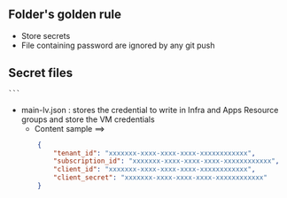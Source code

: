 Folder's golden rule
------------
-	Store secrets
-	File containing password are ignored by any git push


Secret files
------------

    ```
-	main-lv.json : stores the credential to write in Infra and Apps Resource groups and store the VM credentials
    - Content sample ==>
    ```json
        {
            "tenant_id": "xxxxxxx-xxxx-xxxx-xxxx-xxxxxxxxxxxx",
            "subscription_id": "xxxxxxx-xxxx-xxxx-xxxx-xxxxxxxxxxxx",
            "client_id": "xxxxxxx-xxxx-xxxx-xxxx-xxxxxxxxxxxx",
            "client_secret": "xxxxxxx-xxxx-xxxx-xxxx-xxxxxxxxxxxx"
        }
    ```